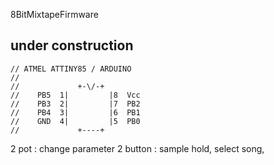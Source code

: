 
8BitMixtapeFirmware

## under construction

```
// ATMEL ATTINY85 / ARDUINO
//
//             +-\/-+
//    PB5  1|         |8  Vcc
//    PB3  2|         |7  PB2
//    PB4  3|         |6  PB1
//    GND  4|         |5  PB0
//             +----+
```

2 pot : change parameter
2 button : sample hold, select song,
